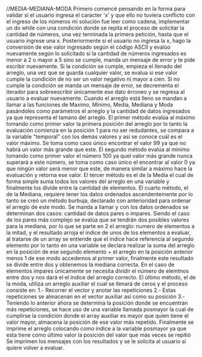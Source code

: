 //MEDIA-MEDIANA-MODA
Primero comencé pensando en la forma para validar si el usuario ingresa el caracter 'x' y que ello no tuviera conflicto con el ingreso de los números mi solución fue leer como cadena, implementar un do while con una condición donde se repita el proceso de solicitar la cantidad de números, una vez terminada la primera petición, hasta que el usuario ingrese una x. Posteriormente si el usuario no ingresa la x, hago la conversión de ese valor ingresado según el código ASCII y evalúo nuevamente según lo solicitado si la cantidad de números ingresados es menor a 2 o mayor a 5 sino se cumple, manda un mensaje de error y te pide escribir nuevamente. Si la condición se cumple, empieza el llenado del arreglo, una vez que se guarda cualquier valor, se evalua si ese valor cumple la condición de no ser un valor negativo ni mayor a cien. Si no cumple la condición se manda un mensaje de error, se decrementa el iterador para sobreescribir únicamente ese dato érroneo y se regresa al usuario a evaluar nuevamente.
Cuando el arreglo está lleno se mandan a llamar a las funciones de Maximo, Minimo, Media, Mediana y Moda pasándoles como parámetros el arreglo y la cantidad de datos ingresados ya que representa el tamano del arreglo.
El primer método evalúa al máximo tomando como primer valor la primera posición del arreglo por lo tanto la evaluación comienza en la posición 1 para no ser redudantes, se compara a la variable "temporal" con los demás valores y así se conoce cuál es el valor máximo. Se toma como caos único encontrar el valor 99 ya que no habrá un valor más grande que este.
El segundo método evalúa al mínimo tomando como primer valor el número 100 ya quel valor más grande nunca superará a este número, se toma como caso único el encontrar al valor 0 ya que ningún valor será menor que este, de manera similar a máximo hace la evaluación y retorna ese valor.
El tercer método es el de la Media el cual de forma simple suma todos los valores del arreglo en una variable y finalmente los divide entre la cantidad de elementos.
El cuarto método, el de la Mediana, requiere tener los datos ordenados ascendentemente por lo tanto se creó un método burbuja, declarado con anterioridad para ordenar el arreglo de este modo. Se manda a llamar y con los datos ordenados se determinan dos casos: cantidad de datos pares o impares. Siendo el caso de los pares más complejo se evalúa que se tendrán dos posibles valores para la mediana, por lo que se parte en 2 el arreglo: numero de elementos a la mitad, y el resultado arroja el índice de unos de los elementos a evaluar, al tratarse de un array se entiende que el índice hace referencia al segundo elemento por lo tanto en una variable se declara realizar la suma del arreglo en la posición de ese segundo elemento + el arreglo en la posición anterior menos 1 de ese modo accedemos al primer valor, finalmente este resultado se divide entre dos y obtenemos la mediana correcta. En el caso de elementos impares únicamente se necesita dividir el número de elemtnos entre dos y nos dará el el índice del arreglo correcto.
El último método, el de la moda, utiliza un arreglo auxiliar el cual se llenará de ceros y el proceso consiste en: 1.- Recorrer el vector y anotar las repeticiones 2.- Estas repeticiones se almacenan en el vector auxiliar así como su posición 3.- Teniendo lo anterior ahora se determina la posición donde se encuentran más repeticiones, se hace uso de una variable llamada posmayor la cual de cumplirse la condición donde el array auxiliar es mayor que quien tiene el valor mayor, almacena la posición de ese valor más repetido.
Finalmente se imprime el arreglo colocando como índice a la variable posmayor ya que esta tiene como último valor la posición del valor que más veces se repitió
Se imprimen los mensajes con los resultados y se le solicita al usuario si quiere volver a evaluar.
